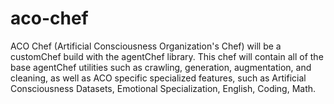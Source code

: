 # aco-chef
ACO Chef (Artificial Consciousness Organization's Chef) will be a customChef build with the agentChef library. This chef will contain all of the base agentChef utilities such as crawling, generation, augmentation, and cleaning, as well as ACO specific specialized features, such as Artificial Consciousness Datasets, Emotional Specialization, English, Coding, Math.
